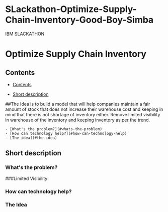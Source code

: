# SLackathon-Optimize-Supply-Chain-Inventory-Good-Boy-Simba
IBM SLACKATHON
# Optimize Supply Chain Inventory
## Contents
  - [Contents](#contents)
  
  - [Short description](#short-description)
   
   ##The Idea is to build a model that will help companies maintain a fair amount of stock that does not increase their warehouse cost and keeping in mind that there is not shortage of inventory either. Remove limited visibility in warehouse of the inventory and keeping inventory as per the trend.


  
    - [What's the problem?](#whats-the-problem)
    - [How can technology help?](#how-can-technology-help)
    - [The idea](#the-idea)

## Short description
### What's the problem?
###Limited Visibility:

### How can technology help?

### The Idea 


